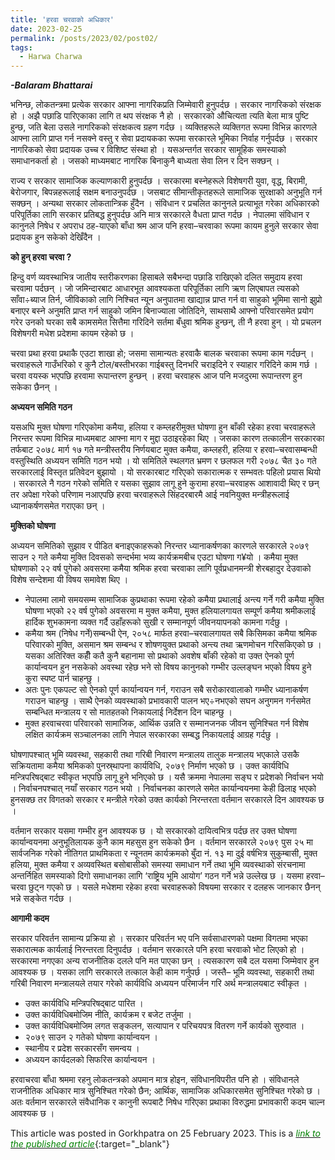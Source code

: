```yaml
---
title: 'हरवा चरवाको अधिकार'
date: 2023-02-25
permalink: /posts/2023/02/post02/
tags:
  - Harwa Charwa
---
```


**_-Balaram Bhattarai_**

भनिन्छ, लोकतन्त्रमा प्रत्येक सरकार आफ्ना नागरिकप्रति जिम्मेवारी हुनुपर्दछ । सरकार नागरिकको संरक्षक हो । अझै पछाडि पारिएकाका लागि त थप संरक्षक नै हो । सरकारको औचित्यता त्यति बेला मात्र पुष्टि हुन्छ, जति बेला उसले नागरिकको संरक्षकत्व ग्रहण गर्दछ । व्यक्तिहरूले व्यक्तिगत रूपमा विभिन्न कारणले आफ्ना लागि प्राप्त गर्न नसक्ने वस्तु र सेवा प्रदायकका रूपमा सरकारले भूमिका निर्वाह गर्नुपर्दछ । सरकार नागरिकको सेवा प्रदायक उच्च र विशिष्ट संस्था हो । यसअन्तर्गत सरकार सामूहिक समस्याको समाधानकर्ता हो । जसको माध्यमबाट नागरिक बिनाकुनै बाध्यता सेवा लिन र दिन सक्छन् । 

राज्य र सरकार सामाजिक कल्याणकारी हुनुपर्दछ । सरकारमा बस्नेहरूले विशेषगरी युवा, वृद्ध, बिरामी, बेरोजगार, बिपन्नहरूलाई सक्षम बनाउनुपर्दछ । जसबाट सीमान्तीकृतहरूले सामाजिक सुरक्षाको अनुभूति गर्न सक्छन् । अन्यथा सरकार लोकतान्त्रिक हुँदैन । संविधान र प्रचलित कानुनले प्रत्याभूत गरेका अधिकारको परिपूर्तिका लागि सरकार प्रतिबद्ध हुनुपर्दछ अनि मात्र सरकारले वैधता प्राप्त गर्दछ । नेपालमा संविधान र कानुनले निषेध र अपराध ठह-याएको बाँधा श्रम आज पनि हरवा–चरवाका रूपमा कायम हुनुले सरकार सेवा प्रदायक हुन सकेको देखिँदैन ।

**को हुन् हरवा चरवा ?**

हिन्दु वर्ण व्यवस्थाभित्र जातीय स्तरीकरणका हिसाबले सबैभन्दा पछाडि राखिएको दलित समुदाय हरवा चरवामा पर्दछन् । जो जमिन्दारबाट आधारभूत आवश्यकता परिपूर्तिका लागि ऋण लिएबापत त्यसको साँवा÷ब्याज तिर्न, जीविकाको लागि निश्चित न्यून अनुपातमा खाद्यान्न प्राप्त गर्न वा साहुको भूमिमा सानो झुप्रो बनाएर बस्ने अनुमति प्राप्त गर्न साहुको जमिन बिनाज्याला जोतिदिने, साथसाथै आफ्नो परिवारसमेत प्रयोग गरेर उनको घरका सबै कामसमेत सित्तैमा गरिदिने सर्तमा बँधुवा श्रमिक हुन्छन्, ती नै हरवा हुन् । यो प्रचलन विशेषगरी मधेश प्रदेशमा कायम रहेको छ । 

चरवा प्रथा हरवा प्रथाकै एउटा शाखा हो; जसमा सामान्यतः हरवाकै बालक चरवाका रूपमा काम गर्दछन् । चरवाहरूले गाउँभरिको र कुनै टोल/बस्तीभरका गाईबस्तु दिनभरि चराइदिने र स्याहार गरिदिने काम गर्छ । चरवा वयस्क भएपछि हरवामा रूपान्तरण हुन्छन् । हरवा चरवाहरू आज पनि मजदुरमा रूपान्तरण हुन सकेका छैनन् ।

**अध्ययन समिति गठन**

यसअघि मुक्त घोषणा गरिएकोमा कमैया, हलिया र कम्लहरीमुक्त घोषणा हुन बाँकी रहेका हरवा चरवाहरूले निरन्तर रूपमा विभिन्न माध्यमबाट आफ्ना माग र मुद्दा उठाइरहेका थिए । जसका कारण तत्कालीन सरकारका तर्फबाट २०७८ मार्ग १७ गते मन्त्रीस्तरीय निर्णयबाट मुक्त कमैया, कम्लहरी, हलिया र हरवा–चरवासम्बन्धी वस्तुस्थिति अध्ययन समिति गठन भयो । यो समितिले स्थलगत भ्रमण र छलफल गरी २०७८ चैत ३० गते सरकारलाई विस्तृत प्रतिवेदन बुझायो । यो सरकारबाट गरिएको सकारात्मक र सम्भवतः पहिलो प्रयास थियो । सरकारले नै गठन गरेको समिति र यसका सुझाव लागू हुने कुरामा हरवा–चरवाहरू आशावादी थिए र छन् तर अपेक्षा गरेको परिणाम नआएपछि हरवा चरवाहरूले सिंहदरबारमै आई नवनियुक्त मन्त्रीहरूलाई ध्यानाकर्षणसमेत गराएका छन् । 

**मुक्तिको घोषणा**

अध्ययन समितिको सुझाव र पीडित बनाइएकाहरूको निरन्तर ध्यानाकर्षणका कारणले सरकारले २०७९ साउन २ गते कमैया मुक्ति दिवसको सन्दर्भमा भव्य कार्यक्रमबीच एउटा घोषणा ग¥यो । कमैया मुक्त घोषणाको २२ वर्ष पुगेको अवसरमा कमैया श्रमिक हरवा चरवाका लागि पूर्वप्रधानमन्त्री शेरबहादुर देउवाको विशेष सन्देशमा यी विषय समावेश थिए । 

* नेपालमा लामो समयसम्म सामाजिक कुप्रथाका रूपमा रहेको कमैया प्रथालाई अन्त्य गर्ने गरी कमैया मुक्ति घोषणा भएको २२ वर्ष पुगेको अवसरमा म मुक्त कमैया, मुक्त हलियालगायत सम्पूर्ण कमैया श्रमीकलाई हार्दिक शुभकामना व्यक्त गर्दै उहाँहरूको सुखी र सम्मानपूर्ण जीवनयापनको कामना गर्दछु ।
* कमैया श्रम (निषेध गर्ने)सम्बन्धी ऐन, २०५८ मार्फत हरवा–चरवालगायत सबै किसिमका कमैया श्रमिक परिवारको मुक्ति, असमान श्रम सम्बन्ध र शोषणयुक्त प्रथाको अन्त्य तथा ऋणमोचन गरिसकिएको छ । यसका अतिरिक्त कहीँ कतै कुनै बहानामा सो प्रथाको अवशेष बाँकी रहेको वा उक्त ऐनको पूर्ण कार्यान्वयन हुन नसकेको अवस्था रहेछ भने सो विषय कानुनको गम्भीर उल्लङ्घन भएको विषय हुने कुरा स्पष्ट पार्न चाहन्छु । 
* अतः पुनः एकपल्ट सो ऐनको पूर्ण कार्यान्वयन गर्न, गराउन सबै सरोकारवालाको गम्भीर ध्यानाकर्षण गराउन चाहन्छु । साथै ऐनको व्यवस्थाको प्रभावकारी पालन भए÷नभएको सघन अनुगमन गर्नसमेत सम्बन्धित मन्त्रालय र सो मातहतको निकायलाई निर्देशन दिन चाहन्छु । 
* मुक्त हरवाचरवा परिवारको सामाजिक, आर्थिक उन्नति र सम्मानजनक जीवन सुनिश्चित गर्न विशेष लक्षित कार्यक्रम सञ्चालनका लागि नेपाल सरकारका सम्बद्ध निकायलाई आग्रह गर्दछु । 

घोषणापश्चात् भूमि व्यवस्था, सहकारी तथा गरिबी निवारण मन्त्रालय तालुक मन्त्रालय भएकाले उसकै सक्रियतामा कमैया श्रमिकको पुनस्र्थापना कार्यविधि, २०७९ निर्माण भएको छ । उक्त कार्यविधि मन्त्रिपरिषद्बाट स्वीकृत भएपछि लागू हुने भनिएको छ । यसै क्रममा नेपालमा सङ्घ र प्रदेशको निर्वाचन भयो । निर्वाचनपश्चात् नयाँ सरकार गठन भयो । निर्वाचनका कारणले समेत कार्यान्वयनमा केही ढिलाइ भएको हुनसक्छ तर विगतको सरकार र मन्त्रीले गरेको उक्त कार्यको निरन्तरता वर्तमान सरकारले दिन आवश्यक छ । 

वर्तमान सरकार यसमा गम्भीर हुन आवश्यक छ । यो सरकारको दायित्वभित्र पर्दछ तर उक्त घोषणा कार्यान्वयनमा अनुभूतिलायक कुनै काम महसुस हुन सकेको छैन । वर्तमान सरकारले २०७९ पुस २५ मा सार्वजनिक गरेको नीतिगत प्राथमिकता र न्यूनतम कार्यक्रमको बुँदा नं. १३ मा दुई वर्षभित्र सुकुम्बासी, मुक्त हलिया, मुक्त कमैया र अव्यवस्थित बसोबासीको समस्या समाधान गर्ने तथा भूमि व्यवस्थाको संरचनामा अन्तर्निहित समस्याको दिगो समाधानका लागि ‘राष्ट्रिय भूमि आयोग’ गठन गर्ने भन्ने उल्लेख छ । यसमा हरवा–चरवा छुट्न गएको छ । यसले मधेशमा रहेका हरवा चरवाहरूको विषयमा सरकार र दलहरू जानकार छैनन् भन्ने सङ्केत गर्दछ । 

**आगामी कदम**

सरकार परिवर्तन सामान्य प्रक्रिया हो । सरकार परिवर्तन भए पनि सर्वसाधारणको पक्षमा विगतमा भएका सकारात्मक कार्यलाई निरन्तरता दिनुपर्दछ । वर्तमान सरकारले पनि हरवा चरवाको भोट लिएको हो । सरकारमा नगएका अन्य राजनीतिक दलले पनि मत पाएका छन् । त्यसकारण सबै दल यसमा जिम्मेवार हुन आवश्यक छ । यसका लागि सरकारले तत्काल केही काम गर्नुपर्छ । जस्तै– भूमि व्यवस्था, सहकारी तथा गरिबी निवारण मन्त्रालयले तयार गरेको कार्यविधि अध्ययन परिमार्जन गरि अर्थ मन्त्रालयबाट स्वीकृत ।

* उक्त कार्यविधि मन्त्रिपरिषद्बाट पारित ।
* उक्त कार्यविधिबमोजिम नीति, कार्यक्रम र बजेट तर्जुमा ।
* उक्त कार्यविधिबमोजिम लगत सङ्कलन, सत्यापान र परिचयपत्र वितरण गर्ने कार्यको सुरुवात ।
* २०७९ साउन २ गतेको घोषणा कार्यान्वयन ।
* स्थानीय र प्रदेश सरकारसँग समन्वय ।
* अध्ययन कार्यदलको सिफरिस कार्यान्वयन ।

हरवाचरवा बाँधा श्रममा रहनु लोकतन्त्रको अपमान मात्र होइन, संविधानविपरीत पनि हो । संविधानले राजनीतिक अधिकार मात्र सुनिश्चित गरेको छैन; आर्थिक, सामाजिक अधिकारसमेत सुनिश्चित गरेको छ । अतः वर्तमान सरकारले संवैधानिक र कानुनी रूपबाटै निषेध गरिएका प्रथाका विरुद्धमा प्रभावकारी कदम चाल्न आवश्यक छ । 


This article was posted in Gorkhpatra on 25 February 2023. This is a [<span style="color:green">*link to the published article*</span>](https://gorkhapatraonline.com/news/55488){:target="_blank"}
